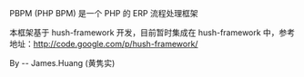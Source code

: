 PBPM (PHP BPM) 是一个 PHP 的 ERP 流程处理框架

本框架基于 hush-framework 开发，目前暂时集成在 hush-framework 中，参考地址：http://code.google.com/p/hush-framework/

By -- James.Huang (黄隽实)